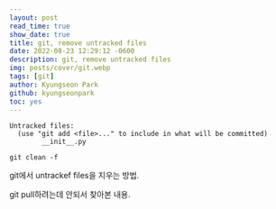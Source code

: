```yaml
---
layout: post
read_time: true
show_date: true
title: git, remove untracked files
date: 2022-08-23 12:29:12 -0600
description: git, remove untracked files
img: posts/cover/git.webp
tags: [git]
author: Kyungseon Park
github: kyungseonpark
toc: yes
---
```


```she
Untracked files:
  (use "git add <file>..." to include in what will be committed)
        __init__.py
```

```shell
git clean -f
```

git에서 untrackef files을 지우는 방법.

git pull하려는데 안되서 찾아본 내용.
